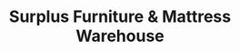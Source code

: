 ---
title: "Surplus Furniture & Mattress Warehouse"
url: /kingston/surplus-furniture-und-mattress-warehouse/
shop: Möbel
---